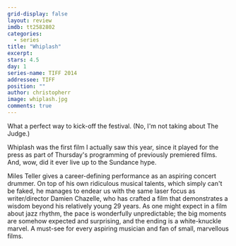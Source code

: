 ```yaml
---
grid-display: false
layout: review
imdb: tt2582802
categories: 
  - series
title: "Whiplash"
excerpt: 
stars: 4.5
day: 1
series-name: TIFF 2014
addressee: TIFF
position: ""
author: christopherr
image: whiplash.jpg
comments: true
---
```


What a perfect way to kick-off the festival. (No, I'm not taking about The Judge.)

Whiplash was the first film I actually saw this year, since it played for the press as part of Thursday's programming of previously premiered films.  And, wow, did it ever live up to the Sundance hype.

Miles Teller gives a career-defining performance as an aspiring concert drummer. On top of his own ridiculous musical talents, which simply can't be faked, he manages to endear us with the same laser focus as writer/director Damien Chazelle, who has crafted a film that demonstrates a wisdom beyond his relatively young 29 years. As one might expect in a film about jazz rhythm, the pace is wonderfully unpredictable; the big moments are somehow expected and surprising, and the ending is a white-knuckle marvel. A must-see for every aspiring musician and fan of small, marvellous films.